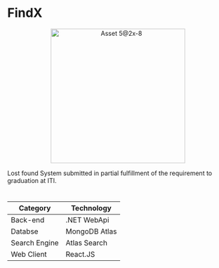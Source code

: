 # FindX
<p align="center">
<img width="306" alt="Asset 5@2x-8" src="https://user-images.githubusercontent.com/75117329/171201550-9beadd6c-611f-492f-b06c-b1d81bc29d7f.png">
</p>
Lost found System submitted in partial fulfillment of the requirement to graduation at ITI.


#

Category | Technology
------------- | -------------
Back-end  | .NET WebApi
Databse  | MongoDB Atlas
Search Engine  | Atlas Search
Web Client  | React.JS
